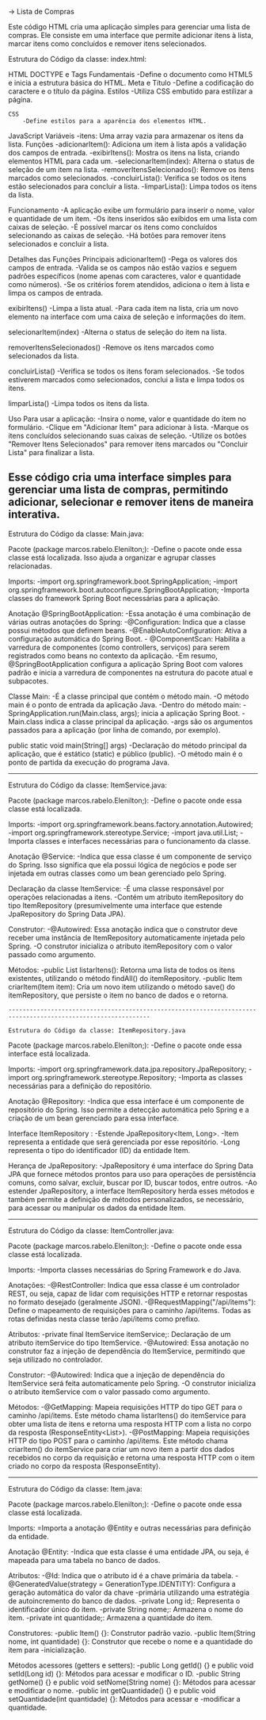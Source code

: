  -> Lista de Compras

Este código HTML cria uma aplicação simples para gerenciar uma lista de compras. Ele consiste em uma interface que permite adicionar itens à lista, marcar itens como concluídos e remover itens selecionados.

Estrutura do Código da classe: index.html:

HTML
    DOCTYPE e Tags Fundamentais
        -Define o documento como HTML5 e inicia a estrutura básica do HTML.
    Meta e Título
        -Define a codificação do caractere e o título da página.
    Estilos
        -Utiliza CSS embutido para estilizar a página.

    CSS
        -Define estilos para a aparência dos elementos HTML.

JavaScript
    Variáveis
        -itens: Uma array vazia para armazenar os itens da lista.
    Funções
        -adicionarItem(): Adiciona um item à lista após a validação dos campos de entrada.
        -exibirItens(): Mostra os itens na lista, criando elementos HTML para cada um.
        -selecionarItem(index): Alterna o status de seleção de um item na lista.
        -removerItensSelecionados(): Remove os itens marcados como selecionados.
        -concluirLista(): Verifica se todos os itens estão selecionados para concluir a lista.
        -limparLista(): Limpa todos os itens da lista.

Funcionamento
    -A aplicação exibe um formulário para inserir o nome, valor e quantidade de um item.
    -Os itens inseridos são exibidos em uma lista com caixas de seleção.
    -É possível marcar os itens como concluídos selecionando as caixas de seleção.
    -Há botões para remover itens selecionados e concluir a lista.

Detalhes das Funções Principais
     adicionarItem()
        -Pega os valores dos campos de entrada.
        -Valida se os campos não estão vazios e seguem padrões específicos (nome apenas com caracteres, valor e quantidade como números).
        -Se os critérios forem atendidos, adiciona o item à lista e limpa os campos de entrada.

exibirItens()
    -Limpa a lista atual.
    -Para cada item na lista, cria um novo elemento na interface com uma caixa de seleção e informações do item.

selecionarItem(index)
    -Alterna o status de seleção do item na lista.

removerItensSelecionados()
    -Remove os itens marcados como selecionados da lista.

concluirLista()
    -Verifica se todos os itens foram selecionados.
    -Se todos estiverem marcados como selecionados, conclui a lista e limpa todos os itens.

limparLista()
    -Limpa todos os itens da lista.

Uso Para usar a aplicação:
    -Insira o nome, valor e quantidade do item no formulário.
    -Clique em "Adicionar Item" para adicionar à lista.
    -Marque os itens concluídos selecionando suas caixas de seleção.
    -Utilize os botões "Remover Itens Selecionados" para remover itens marcados ou "Concluir Lista" para finalizar a lista.

Esse código cria uma interface simples para gerenciar uma lista de compras, permitindo adicionar, selecionar e remover itens de maneira interativa.
---------------------------------------------------------------------------------------------------------------

Estrutura do Código da classe: Main.java:

Pacote (package marcos.rabelo.Elenilton;):
    -Define o pacote onde essa classe está localizada. Isso ajuda a organizar e agrupar classes relacionadas.

Imports:
    -import org.springframework.boot.SpringApplication;
    -import org.springframework.boot.autoconfigure.SpringBootApplication;
    -Importa classes do framework Spring Boot necessárias para a aplicação.

Anotação @SpringBootApplication:
    -Essa anotação é uma combinação de várias outras anotações do Spring:
        -@Configuration: Indica que a classe possui métodos que definem beans.
        -@EnableAutoConfiguration: Ativa a configuração automática do Spring Boot.
        - @ComponentScan: Habilita a varredura de componentes (como controllers, serviços) para serem registrados como beans no contexto da aplicação.
        -Em resumo, @SpringBootApplication configura a aplicação Spring Boot com valores padrão e inicia a varredura de componentes na estrutura do pacote atual e subpacotes.

Classe Main:
    -É a classe principal que contém o método main.
    -O método main é o ponto de entrada da aplicação Java.
    -Dentro do método main:
        -SpringApplication.run(Main.class, args); inicia a aplicação Spring Boot.
        -Main.class indica a classe principal da aplicação.
        -args são os argumentos passados para a aplicação (por linha de comando, por exemplo).

public static void main(String[] args)
    -Declaração do método principal da aplicação, que é estático (static) e público (public).
    -O método main é o ponto de partida da execução do programa Java.

 --------------------------------------------------------------------------------------------------------------

 Estrutura do Código da classe: ItemService.java:

Pacote (package marcos.rabelo.Elenilton;):
    -Define o pacote onde essa classe está localizada.

Imports:
   -import org.springframework.beans.factory.annotation.Autowired;
    -import org.springframework.stereotype.Service;
    -import java.util.List;
    -Importa classes e interfaces necessárias para o funcionamento da classe.

Anotação @Service:
    -Indica que essa classe é um componente de serviço do Spring. Isso significa que ela possui lógica de negócios e pode ser injetada em outras classes como um bean gerenciado pelo Spring.

Declaração da classe ItemService:
    -É uma classe responsável por operações relacionadas a itens.
    -Contém um atributo itemRepository do tipo ItemRepository (presumivelmente uma interface que estende JpaRepository do Spring Data JPA).

Construtor:
    -@Autowired: Essa anotação indica que o construtor deve receber uma instância de ItemRepository automaticamente injetada pelo Spring.
    -O construtor inicializa o atributo itemRepository com o valor passado como argumento.

Métodos:
    -public List<Item> listarItens(): Retorna uma lista de todos os itens existentes, utilizando o método findAll() do itemRepository.
    -public Item criarItem(Item item): Cria um novo item utilizando o método save() do itemRepository, que persiste o item no banco de dados e o retorna.

    --------------------------------------------------------------------------------------------------------------

    Estrutura do Código da classe: ItemRepository.java

Pacote (package marcos.rabelo.Elenilton;):
    -Define o pacote onde essa interface está localizada.

Imports:
    -import org.springframework.data.jpa.repository.JpaRepository;
    -import org.springframework.stereotype.Repository;
    -Importa as classes necessárias para a definição do repositório.

Anotação @Repository:
    -Indica que essa interface é um componente de repositório do Spring. Isso permite a detecção automática pelo Spring e a criação de um bean gerenciado para essa interface.

Interface ItemRepository :
    -Estende JpaRepository<Item, Long>.
    -Item representa a entidade que será gerenciada por esse repositório.
    -Long representa o tipo do identificador (ID) da entidade Item.

Herança de JpaRepository:
    -JpaRepository é uma interface do Spring Data JPA que fornece métodos prontos para uso para operações de persistência comuns, como salvar, excluir, buscar por ID, buscar todos, entre outros.
    -Ao estender JpaRepository, a interface ItemRepository herda esses métodos e também permite a definição de métodos personalizados, se necessário, para acessar ou manipular os dados da entidade Item.

---------------------------------------------------------------------------------------------------------------

Estrutura do Código da classe: ItemController.java:

Pacote (package marcos.rabelo.Elenilton;):
    -Define o pacote onde essa classe está localizada.

Imports:
    -Importa classes necessárias do Spring Framework e do Java.

Anotações:
    -@RestController: Indica que essa classe é um controlador REST, ou seja, capaz de lidar com requisições HTTP e retornar respostas no formato desejado (geralmente JSON).
    -@RequestMapping("/api/items"): Define o mapeamento de requisições para o caminho /api/items. Todas as rotas definidas nesta classe terão /api/items como prefixo.

Atributos:
    -private final ItemService itemService;: Declaração de um atributo itemService do tipo ItemService.
    -@Autowired: Essa anotação no construtor faz a injeção de dependência do ItemService, permitindo que seja utilizado no controlador.

Construtor:
    -@Autowired: Indica que a injeção de dependência do ItemService será feita automaticamente pelo Spring.
    -O construtor inicializa o atributo itemService com o valor passado como argumento.

Métodos:
    -@GetMapping: Mapeia requisições HTTP do tipo GET para o caminho /api/items. Este método chama listarItens() do itemService para obter uma lista de itens e retorna uma resposta HTTP com a lista no corpo da resposta (ResponseEntity<List<Item>>).
    -@PostMapping: Mapeia requisições HTTP do tipo POST para o caminho /api/items. Este método chama criarItem() do itemService para criar um novo item a partir dos dados recebidos no corpo da requisição e retorna uma resposta HTTP com o item criado no corpo da resposta (ResponseEntity<Item>).

---------------------------------------------------------------------------------------------------------------

Estrutura do Código da classe: Item.java:

Pacote (package marcos.rabelo.Elenilton;):
    -Define o pacote onde essa classe está localizada.

Imports:
    =Importa a anotação @Entity e outras necessárias para definição da entidade.

Anotação @Entity:
    -Indica que esta classe é uma entidade JPA, ou seja, é mapeada para uma tabela no banco de dados.

Atributos:
    -@Id: Indica que o atributo id é a chave primária da tabela.
    -@GeneratedValue(strategy = GenerationType.IDENTITY): Configura a geração automática do valor da chave -primária utilizando uma estratégia de autoincremento do banco de dados.
    -private Long id;: Representa o identificador único do item.
    -private String nome;: Armazena o nome do item.
    -private int quantidade;: Armazena a quantidade do item.

Construtores:
    -public Item() {}: Construtor padrão vazio.
    -public Item(String nome, int quantidade) {}: Construtor que recebe o nome e a quantidade do item para -inicialização.

Métodos acessores (getters e setters):
    -public Long getId() {} e public void setId(Long id) {}: Métodos para acessar e modificar o ID.
    -public String getNome() {} e public void setNome(String nome) {}: Métodos para acessar e modificar o nome.
    -public int getQuantidade() {} e public void setQuantidade(int quantidade) {}: Métodos para acessar e -modificar a quantidade.

